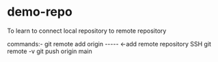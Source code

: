 # demo-repo
To learn to connect local repository to remote repository

commands:-
git remote add origin ----- <-add remote repository SSH
git remote -v
git push origin main

